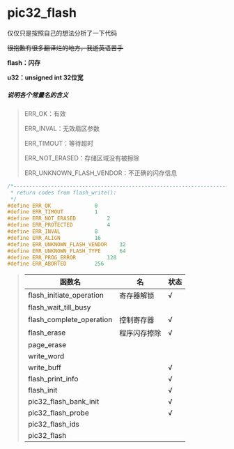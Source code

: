 # pic32_flash

仅仅只是按照自己的想法分析了一下代码

~~很抱歉有很多翻译烂的地方，我逝英语苦手~~

**flash：闪存**

**u32：unsigned int 32位宽**



##### 说明各个常量名的含义

> ERR_OK：有效
>
> ERR_INVAL：无效扇区参数
>
> ERR_TIMOUT：等待超时
>
> ERR_NOT_ERASED：存储区域没有被擦除
>
> ERR_UNKNOWN_FLASH_VENDOR：不正确的闪存信息

```c
/*-----------------------------------------------------------------------
 * return codes from flash_write():
 */
#define ERR_OK				0
#define ERR_TIMOUT			1
#define ERR_NOT_ERASED			2
#define ERR_PROTECTED			4
#define ERR_INVAL			8
#define ERR_ALIGN			16
#define ERR_UNKNOWN_FLASH_VENDOR	32
#define ERR_UNKNOWN_FLASH_TYPE		64
#define ERR_PROG_ERROR			128
#define ERR_ABORTED			256
```



> | 函数名                   | 名           | 状态 |
> | ------------------------ | ------------ | ---- |
> | flash_initiate_operation | 寄存器解锁   | √    |
> | flash_wait_till_busy     |              |      |
> | flash_complete_operation | 控制寄存器   | √    |
> | flash_erase              | 程序闪存擦除 | √    |
> | page_erase               |              |      |
> | write_word               |              |      |
> | write_buff               |              | √    |
> | flash_print_info         |              | √    |
> | flash_init               |              | √    |
> | pic32_flash_bank_init    |              | √    |
> | pic32_flash_probe        |              | √    |
> | pic32_flash_ids          |              |      |
> | pic32_flash              |              |      |
